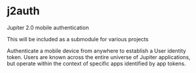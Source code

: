 # j2auth
Jupiter 2.0 mobile authentication

This will be included as a submodule for various projects 

Authenticate a mobile device from anywhere to establish a User identity token.
Users are known across the entire universe of Jupiter applications, but operate
within the context of specific apps identified by app tokens.
